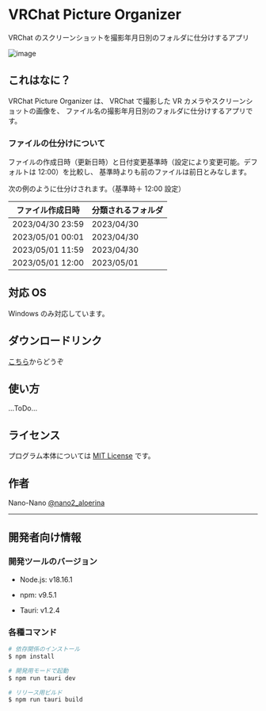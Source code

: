 # VRChat Picture Organizer

VRChat のスクリーンショットを撮影年月日別のフォルダに仕分けするアプリ

![image](https://github.com/nano-nano/vrc-pictures-organizer/assets/29051777/efbc747f-737a-4d95-ac04-08ec848bc04b)

## これはなに？

VRChat Picture Organizer は、
VRChat で撮影した VR カメラやスクリーンショットの画像を、
ファイル名の撮影年月日別のフォルダに仕分けするアプリです。

### ファイルの仕分けについて

ファイルの作成日時（更新日時）と日付変更基準時（設定により変更可能。デフォルトは 12:00）を比較し、
基準時よりも前のファイルは前日とみなします。

次の例のように仕分けされます。（基準時＋ 12:00 設定）

| ファイル作成日時 | 分類されるフォルダ |
| ---------------- | ------------------ |
| 2023/04/30 23:59 | 2023/04/30         |
| 2023/05/01 00:01 | 2023/04/30         |
| 2023/05/01 11:59 | 2023/04/30         |
| 2023/05/01 12:00 | 2023/05/01         |

## 対応 OS

Windows のみ対応しています。

## ダウンロードリンク

[こちら](https://github.com/nano-nano/vrc_pictures_organizer/releases)からどうぞ

## 使い方

...ToDo...

## ライセンス

プログラム本体については [MIT License](https://github.com/tcnksm/tool/blob/master/LICENCE) です。

## 作者

Nano-Nano
[@nano2_aloerina](https://twitter.com/nano2_aloerina)

---

## 開発者向け情報

### 開発ツールのバージョン

- Node.js: v18.16.1
- npm: v9.5.1

- Tauri: v1.2.4

### 各種コマンド

```bash
# 依存関係のインストール
$ npm install

# 開発用モードで起動
$ npm run tauri dev

# リリース用ビルド
$ npm run tauri build
```
